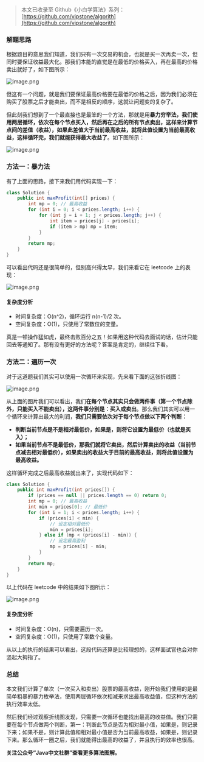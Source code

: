 > 本文已收录至 Github《小白学算法》系列：[https://github.com/vipstone/algorith](https://github.com/vipstone/algorith)


### 解题思路
根据题目的意思我们知道，我们只有一次交易的机会，也就是买一次再卖一次，但同时要保证收益最大化。那我们本能的直觉是在最低的价格买入，再在最高的价格卖出就好了，如下图所示：

![image.png](https://pic.leetcode-cn.com/1603936027-RoYzXW-image.png)



但这有一个问题，就是我们要保证最高价格要在最低的价格之后，因为我们必须在购买了股票之后才能卖出，而不是相反的顺序，这就让问题变的复杂了。


但此刻我们想到了一个最直接也是最笨的一个方法，那就是用**暴力穷举法，我们使用两层循环，依次在每个节点买入，然后再在之后的所有节点卖出，这样来计算节点间的差值（收益），如果此差值大于当前最高收益，就将此值设置为当前最高收益，这样循环完，我们就能获得最大收益了**。如下图所示：



![image.png](https://pic.leetcode-cn.com/1603936036-TFvzso-image.png)


### 方法一：暴力法
有了上面的思路，接下来我们用代码实现一下：
```java
class Solution {
    public int maxProfit(int[] prices) {
        int mp = 0; // 最高收益
        for (int i = 0; i < prices.length; i++) {
            for (int j = i + 1; j < prices.length; j++) {
                int item = prices[j] - prices[i];
                if (item > mp) mp = item;
            }
        }
        return mp;
    }
}
```
可以看出代码还是很简单的，但别高兴得太早，我们来看它在 leetcode 上的表现：

![image.png](https://pic.leetcode-cn.com/1603936058-GXIqyE-image.png)



#### 复杂度分析

- 时间复杂度：O(n^2)，循环运行 n(n-1)/2 次。
- 空间复杂度：O(1)，只使用了常数位的变量。



真是一顿操作猛如虎，最终击败百分之五！如果用这种代码去面试的话，估计只能回去等通知了。那有没有更好的方法呢？答案是肯定的，继续往下看。


### 方法二：遍历一次
对于这道题我们其实可以使用一次循环来实现，先来看下面的这张折线图：


![image.png](https://pic.leetcode-cn.com/1603936066-bkNAjA-image.png)



从上面的图片我们可以看出，我们**在每个节点其实只会做两件事（第一个节点除外，只能买入不能卖出），这两件事分别是：买入或卖出**。那么我们其实可以用一个循环来计算出最大的利润，**我们只需要依次对于每个节点做以下两个判断：**

- **判断当前节点是不是相对最低价，如果是，则将它设置为最低价（也就是买入）；**
- **如果当前节点不是最低价，那我们就将它卖出，然后计算卖出的收益（当前节点减去相对最低价），如果卖出的收益大于目前的最高收益，则将此值设置为最高收益。**



这样循环完成之后最高收益就出来了，实现代码如下：
```java
class Solution {
    public int maxProfit(int prices[]) {
        if (prices == null || prices.length == 0) return 0;
        int mp = 0; // 最高收益
        int min = prices[0]; // 最低价
        for (int i = 1; i < prices.length; i++) {
            if (prices[i] < min) {
                // 设定相对最低价
                min = prices[i];
            } else if (mp < (prices[i] - min)) {
                // 设定最高盈利
                mp = prices[i] - min;
            }
        }
        return mp;
    }
}
```
以上代码在 leetcode 中的结果如下图所示：

![image.png](https://pic.leetcode-cn.com/1603936080-GKmPqT-image.png)


#### 复杂度分析

- 时间复杂度：O(n)，只需要遍历一次。
- 空间复杂度：O(1)，只使用了常数个变量。



从以上的执行的结果可以看出，这段代码还算是比较理想的，这样面试官也会对你竖起大拇指了。




### 总结
本文我们计算了单次（一次买入和卖出）股票的最高收益，刚开始我们使用的是最简单粗暴的暴力枚举法，使用两层循环依次相减来求出最高收益值，但这种方法的执行效率太低。


然后我们经过观察折线图发现，只需要一次循环也能找出最高的收益值。我们只需要在每个节点做两个判断，第一：判断此节点是否为相对最小值，如果是，则记录下来；如果不是，则计算此值和相对最小值是否为当前最高收益，如果是，则记录下来。那么循环一圈之后，我们就能得出最高的收益了，并且执行的效率也很高。


**关注公众号“Java中文社群”查看更多算法图解。**
